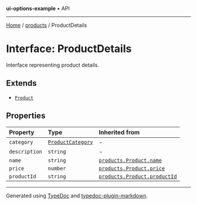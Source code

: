 **ui-options-example** • API

***

[Home](../../README.md) / [products](../README.md) / ProductDetails

# Interface: ProductDetails

Interface representing product details.

## Extends

- [`Product`](Product.md)

## Properties

| Property | Type | Inherited from |
| :------ | :------ | :------ |
| `category` | [`ProductCategory`](../enumerations/ProductCategory.md) | - |
| `description` | `string` | - |
| `name` | `string` | [`products.Product.name`](Product.md) |
| `price` | `number` | [`products.Product.price`](Product.md) |
| `productId` | `string` | [`products.Product.productId`](Product.md) |

***

Generated using [TypeDoc](https://typedoc.org) and [typedoc-plugin-markdown](https://typedoc-plugin-markdown.org).
